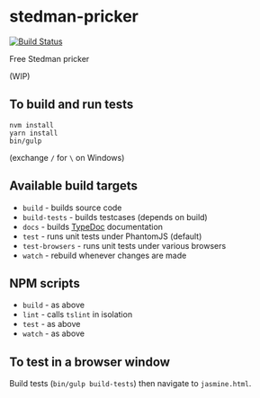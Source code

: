 # stedman-pricker

[![Build Status](https://travis-ci.org/simpleigh/stedman-pricker.svg?branch=master)](https://travis-ci.org/simpleigh/stedman-pricker)

Free Stedman pricker

(WIP)

## To build and run tests

    nvm install
    yarn install
    bin/gulp

(exchange `/` for `\` on Windows)

## Available build targets

* `build` - builds source code
* `build-tests` - builds testcases (depends on build)
* `docs` - builds [TypeDoc](http://typedoc.org/) documentation
* `test` - runs unit tests under PhantomJS (default)
* `test-browsers` - runs unit tests under various browsers
* `watch` - rebuild whenever changes are made

## NPM scripts

* `build` - as above
* `lint` - calls `tslint` in isolation
* `test` - as above
* `watch` - as above

## To test in a browser window

Build tests (`bin/gulp build-tests`) then navigate to `jasmine.html`.
